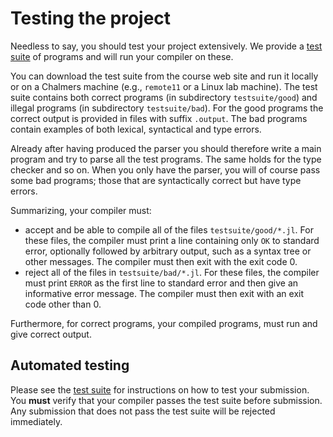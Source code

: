 Testing the project
===================

Needless to say, you should test your project extensively. We provide a
[test suite](/tester) of programs and will run your compiler on
these. 

You can download the test suite from the course web site and run it
locally or on a Chalmers machine (e.g., `remote11` or a Linux lab machine). The
test suite contains both correct programs (in subdirectory `testsuite/good`) and
illegal programs (in subdirectory `testsuite/bad`). For the good programs the
correct output is provided in files with suffix `.output`. The bad programs
contain examples of both lexical, syntactical and type errors.

Already after having produced the parser you should therefore write a main
program and try to parse all the test programs. The same holds for the type
checker and so on. When you only have the parser, you will of course pass some
bad programs; those that are syntactically correct but have type errors.

Summarizing, your compiler must:

* accept and be able to compile all of the files `testsuite/good/*.jl`. For
  these files, the compiler must print a line containing only `OK` to  standard
  error, optionally followed by arbitrary output, such as a syntax tree or other
  messages. The compiler must then exit with the exit code 0.
* reject all of the files in `testsuite/bad/*.jl`. For these files, the compiler
  must print  `ERROR` as the first line to standard error and then give an
  informative error message. The compiler must then exit with an exit code
  other than 0.

Furthermore, for correct programs, your compiled programs, must run and give
correct output.

Automated testing
-----------------

Please see the [test suite](/tester) for instructions on how to test your submission.
You **must** verify that your compiler passes the test suite before submission.
Any submission that does not pass the test suite will be rejected immediately.

